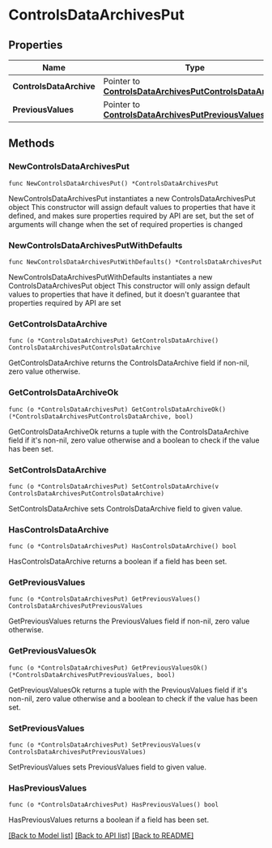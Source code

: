 # ControlsDataArchivesPut

## Properties

Name | Type | Description | Notes
------------ | ------------- | ------------- | -------------
**ControlsDataArchive** | Pointer to [**ControlsDataArchivesPutControlsDataArchive**](ControlsDataArchivesPutControlsDataArchive.md) |  | [optional] 
**PreviousValues** | Pointer to [**ControlsDataArchivesPutPreviousValues**](ControlsDataArchivesPutPreviousValues.md) |  | [optional] 

## Methods

### NewControlsDataArchivesPut

`func NewControlsDataArchivesPut() *ControlsDataArchivesPut`

NewControlsDataArchivesPut instantiates a new ControlsDataArchivesPut object
This constructor will assign default values to properties that have it defined,
and makes sure properties required by API are set, but the set of arguments
will change when the set of required properties is changed

### NewControlsDataArchivesPutWithDefaults

`func NewControlsDataArchivesPutWithDefaults() *ControlsDataArchivesPut`

NewControlsDataArchivesPutWithDefaults instantiates a new ControlsDataArchivesPut object
This constructor will only assign default values to properties that have it defined,
but it doesn't guarantee that properties required by API are set

### GetControlsDataArchive

`func (o *ControlsDataArchivesPut) GetControlsDataArchive() ControlsDataArchivesPutControlsDataArchive`

GetControlsDataArchive returns the ControlsDataArchive field if non-nil, zero value otherwise.

### GetControlsDataArchiveOk

`func (o *ControlsDataArchivesPut) GetControlsDataArchiveOk() (*ControlsDataArchivesPutControlsDataArchive, bool)`

GetControlsDataArchiveOk returns a tuple with the ControlsDataArchive field if it's non-nil, zero value otherwise
and a boolean to check if the value has been set.

### SetControlsDataArchive

`func (o *ControlsDataArchivesPut) SetControlsDataArchive(v ControlsDataArchivesPutControlsDataArchive)`

SetControlsDataArchive sets ControlsDataArchive field to given value.

### HasControlsDataArchive

`func (o *ControlsDataArchivesPut) HasControlsDataArchive() bool`

HasControlsDataArchive returns a boolean if a field has been set.

### GetPreviousValues

`func (o *ControlsDataArchivesPut) GetPreviousValues() ControlsDataArchivesPutPreviousValues`

GetPreviousValues returns the PreviousValues field if non-nil, zero value otherwise.

### GetPreviousValuesOk

`func (o *ControlsDataArchivesPut) GetPreviousValuesOk() (*ControlsDataArchivesPutPreviousValues, bool)`

GetPreviousValuesOk returns a tuple with the PreviousValues field if it's non-nil, zero value otherwise
and a boolean to check if the value has been set.

### SetPreviousValues

`func (o *ControlsDataArchivesPut) SetPreviousValues(v ControlsDataArchivesPutPreviousValues)`

SetPreviousValues sets PreviousValues field to given value.

### HasPreviousValues

`func (o *ControlsDataArchivesPut) HasPreviousValues() bool`

HasPreviousValues returns a boolean if a field has been set.


[[Back to Model list]](../README.md#documentation-for-models) [[Back to API list]](../README.md#documentation-for-api-endpoints) [[Back to README]](../README.md)



